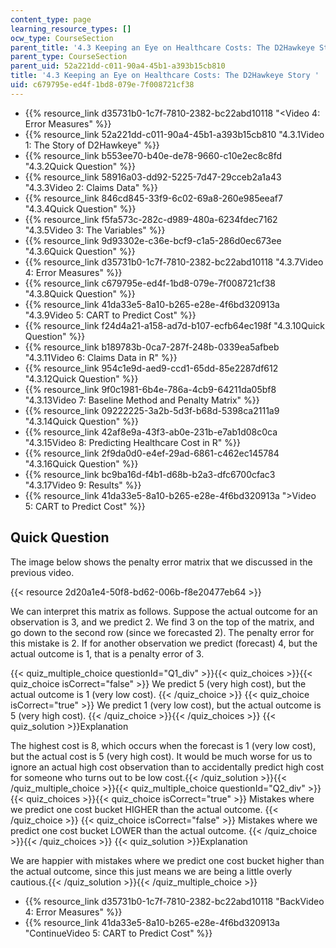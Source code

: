 ```yaml
---
content_type: page
learning_resource_types: []
ocw_type: CourseSection
parent_title: '4.3 Keeping an Eye on Healthcare Costs: The D2Hawkeye Story '
parent_type: CourseSection
parent_uid: 52a221dd-c011-90a4-45b1-a393b15cb810
title: '4.3 Keeping an Eye on Healthcare Costs: The D2Hawkeye Story '
uid: c679795e-ed4f-1bd8-079e-7f008721cf38
---
```


*   {{% resource_link d35731b0-1c7f-7810-2382-bc22abd10118 "\<Video 4: Error Measures" %}}
*   {{% resource_link 52a221dd-c011-90a4-45b1-a393b15cb810 "4.3.1Video 1: The Story of D2Hawkeye" %}}
*   {{% resource_link b553ee70-b40e-de78-9660-c10e2ec8c8fd "4.3.2Quick Question" %}}
*   {{% resource_link 58916a03-dd92-5225-7d47-29cceb2a1a43 "4.3.3Video 2: Claims Data" %}}
*   {{% resource_link 846cd845-33f9-6c02-69a8-260e985eeaf7 "4.3.4Quick Question" %}}
*   {{% resource_link f5fa573c-282c-d989-480a-6234fdec7162 "4.3.5Video 3: The Variables" %}}
*   {{% resource_link 9d93302e-c36e-bcf9-c1a5-286d0ec673ee "4.3.6Quick Question" %}}
*   {{% resource_link d35731b0-1c7f-7810-2382-bc22abd10118 "4.3.7Video 4: Error Measures" %}}
*   {{% resource_link c679795e-ed4f-1bd8-079e-7f008721cf38 "4.3.8Quick Question" %}}
*   {{% resource_link 41da33e5-8a10-b265-e28e-4f6bd320913a "4.3.9Video 5: CART to Predict Cost" %}}
*   {{% resource_link f24d4a21-a158-ad7d-b107-ecfb64ec198f "4.3.10Quick Question" %}}
*   {{% resource_link b189783b-0ca7-287f-248b-0339ea5afbeb "4.3.11Video 6: Claims Data in R" %}}
*   {{% resource_link 954c1e9d-aed9-ccd1-65dd-85e2287df612 "4.3.12Quick Question" %}}
*   {{% resource_link 9f0c1981-6b4e-786a-4cb9-64211da05bf8 "4.3.13Video 7: Baseline Method and Penalty Matrix" %}}
*   {{% resource_link 09222225-3a2b-5d3f-b68d-5398ca2111a9 "4.3.14Quick Question" %}}
*   {{% resource_link 42af8e9a-43f3-ab0e-231b-e7ab1d08c0ca "4.3.15Video 8: Predicting Healthcare Cost in R" %}}
*   {{% resource_link 2f9da0d0-e4ef-29ad-6861-c462ec145784 "4.3.16Quick Question" %}}
*   {{% resource_link bc9ba16d-f4b1-d68b-b2a3-dfc6700cfac3 "4.3.17Video 9: Results" %}}
*   {{% resource_link 41da33e5-8a10-b265-e28e-4f6bd320913a "\>Video 5: CART to Predict Cost" %}}

Quick Question
--------------

The image below shows the penalty error matrix that we discussed in the previous video.

{{< resource 2d20a1e4-50f8-bd62-006b-f8e20477eb64 >}}

We can interpret this matrix as follows. Suppose the actual outcome for an observation is 3, and we predict 2. We find 3 on the top of the matrix, and go down to the second row (since we forecasted 2). The penalty error for this mistake is 2. If for another observation we predict (forecast) 4, but the actual outcome is 1, that is a penalty error of 3.

{{< quiz_multiple_choice questionId="Q1_div" >}}{{< quiz_choices >}}{{< quiz_choice isCorrect="false" >}}&nbsp;We predict 5 (very high cost), but the actual outcome is 1 (very low cost).&nbsp;{{< /quiz_choice >}}
{{< quiz_choice isCorrect="true" >}}&nbsp;We predict 1 (very low cost), but the actual outcome is 5 (very high cost).&nbsp;{{< /quiz_choice >}}{{< /quiz_choices >}}
{{< quiz_solution >}}Explanation

The highest cost is 8, which occurs when the forecast is 1 (very low cost), but the actual cost is 5 (very high cost). It would be much worse for us to ignore an actual high cost observation than to accidentally predict high cost for someone who turns out to be low cost.{{< /quiz_solution >}}{{< /quiz_multiple_choice >}}{{< quiz_multiple_choice questionId="Q2_div" >}}{{< quiz_choices >}}{{< quiz_choice isCorrect="true" >}}&nbsp;Mistakes where we predict one cost bucket HIGHER than the actual outcome.&nbsp;{{< /quiz_choice >}}
{{< quiz_choice isCorrect="false" >}}&nbsp;Mistakes where we predict one cost bucket LOWER than the actual outcome.&nbsp;{{< /quiz_choice >}}{{< /quiz_choices >}}
{{< quiz_solution >}}Explanation

We are happier with mistakes where we predict one cost bucket higher than the actual outcome, since this just means we are being a little overly cautious.{{< /quiz_solution >}}{{< /quiz_multiple_choice >}}

*   {{% resource_link d35731b0-1c7f-7810-2382-bc22abd10118 "BackVideo 4: Error Measures" %}}
*   {{% resource_link 41da33e5-8a10-b265-e28e-4f6bd320913a "ContinueVideo 5: CART to Predict Cost" %}}